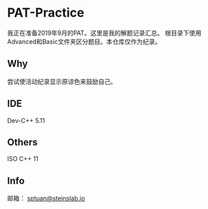 # PAT-Practice
我正在准备2019年9月的PAT。这里是我的解题记录汇总。
根目录下使用Advanced和Basic文件夹区分题目。本仓库仅作为纪录。

## Why
尝试使活动纪录显示原谅色来鼓励自己。

## IDE
Dev-C++ 5.11

## Others
ISO C++ 11

## Info
邮箱： sptuan@steinslab.io
